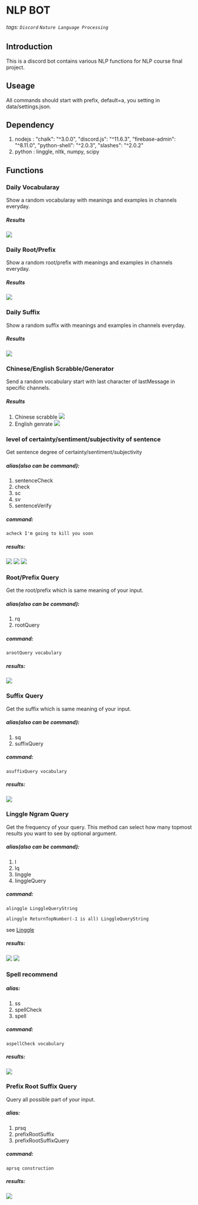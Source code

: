 # NLP BOT
###### tags: `Discord` `Nature Language Processing` 
## Introduction
This is a discord bot contains various NLP functions for NLP course final project.

## Useage
All commands should start with prefix, default=a, you setting in data/settings.json.

## Dependency
1. nodejs :     "chalk": "^3.0.0",
    "discord.js": "^11.6.3",
    "firebase-admin": "^8.11.0",
    "python-shell": "^2.0.3",
    "slashes": "^2.0.2"
2. python : linggle, nltk, numpy, scipy

## Functions
### Daily Vocabularay
Show a random vocabularay with meanings and examples in channels everyday.
##### Results
![](https://i.imgur.com/DXdTWZO.png)

### Daily Root/Prefix
Show a random root/prefix with meanings and examples in channels everyday.
##### Results
![](https://i.imgur.com/ypvnysr.png)
### Daily Suffix
Show a random suffix with meanings and examples in channels everyday.
##### Results
![](https://i.imgur.com/i6mTls8.png)

### Chinese/English Scrabble/Generator
Send a random vocabulary start with last character of lastMessage in specific channels.
##### Results
1. Chinese scrabble
![](https://i.imgur.com/TVbLvBg.png)
2. English genrate
![](https://i.imgur.com/6tDOsr4.png)


###  level of certainty/sentiment/subjectivity of sentence
Get sentence degree of certainty/sentiment/subjectivity 
##### alias(also can be command):
1. sentenceCheck
2. check
3. sc
4. sv
5. sentenceVerify
##### command:



```shell
acheck I'm going to kill you soon
```


##### results:
![](https://i.imgur.com/DHsZhb8.png)
![](https://i.imgur.com/lhfcIDn.png)
![](https://i.imgur.com/dabwVs5.png)

### Root/Prefix Query
Get the root/prefix which is same meaning of your input.
##### alias(also can be command):
1. rq
2. rootQuery
##### command:
```shell
arootQuery vocabulary
```
##### results:
![](https://i.imgur.com/EFH9csJ.png)

### Suffix Query
Get the suffix which is same meaning of your input.
##### alias(also can be command):
1. sq
2. suffixQuery
##### command:
```shell
asuffixQuery vocabulary
```
##### results:
![](https://i.imgur.com/lltCbup.png)

### Linggle Ngram Query
Get the frequency of your query. This method can select how many topmost results you want to see by optional argument.
##### alias(also can be command):
1. l
2. lq
3. linggle
4. linggleQuery
##### command:
```shell
alinggle LinggleQueryString
```


```shell
alinggle ReturnTopNumber(-1 is all) LinggleQueryString
```
see [Linggle](https://linggle.com/)

##### results:
![](https://i.imgur.com/l4ciPcc.png)
![](https://i.imgur.com/K5O1gNM.png)


### Spell recommend

##### alias:
1. ss
2. spellCheck
3. spell
##### command:
```shell
aspellCheck vocabulary
```


##### results:
![](https://i.imgur.com/q3ZL0xt.png)


### Prefix Root Suffix Query
Query all possible part of your input.

##### alias:
1. prsq
2. prefixRootSuffix
3. prefixRootSuffixQuery
##### command:
```shell
aprsq construction
```
##### results:
![](https://i.imgur.com/PqO7Wpd.png)







